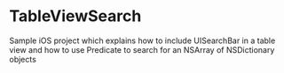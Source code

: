 TableViewSearch
===============

Sample iOS project which explains how to include UISearchBar in a table view and how to use Predicate to search for an NSArray of NSDictionary objects
